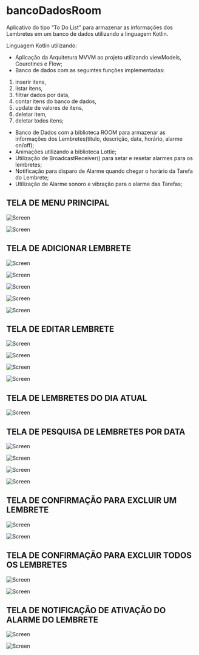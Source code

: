 # bancoDadosRoom
Aplicativo do tipo “To Do List” para armazenar as informações dos Lembretes em um banco de dados utilizando a linguagem Kotlin.

Linguagem Kotlin utilizando:
- Aplicação da Arquitetura MVVM ao projeto utilizando viewModels, Courotines e Flow;
- Banco de dados com as seguintes funções implementadas: 
 1. inserir itens, 
 2. listar itens, 
 3. filtrar dados por data, 
 4. contar itens do banco de dados, 
 5. update de valores de itens, 
 6. deletar item,
 7. deletar todos itens;
- Banco de Dados com a biblioteca ROOM para armazenar as informações dos Lembretes(titulo, descrição, data, horário, alarme on/off);
- Animações utilizando a biblioteca Lottie;
- Utilização de BroadcastReceiver() para setar e resetar alarmes para os lembretes;
- Notificação para disparo de Alarme quando chegar o horário da Tarefa do Lembrete;
- Utilização de Alarme sonoro e vibração para o alarme das Tarefas;

## TELA DE MENU PRINCIPAL

![Screen](screen/imagem01.png)

![Screen](screen/imagem02.png)

## TELA DE ADICIONAR LEMBRETE

![Screen](screen/imagem03.png)

![Screen](screen/imagem04.png)

![Screen](screen/imagem05.png)

![Screen](screen/imagem06.png)

![Screen](screen/imagem07.png)

## TELA DE EDITAR LEMBRETE

![Screen](screen/imagem08.png)

![Screen](screen/imagem09.png)

![Screen](screen/imagem10.png)

![Screen](screen/imagem11.png)

## TELA DE LEMBRETES DO DIA ATUAL

![Screen](screen/imagem12.png)

## TELA DE PESQUISA DE LEMBRETES POR DATA

![Screen](screen/imagem13.png)

![Screen](screen/imagem14.png)

![Screen](screen/imagem15.png)

![Screen](screen/imagem16.png)

## TELA DE CONFIRMAÇÃO PARA EXCLUIR UM LEMBRETE

![Screen](screen/imagem17.png)

![Screen](screen/imagem18.png)

## TELA DE CONFIRMAÇÃO PARA EXCLUIR TODOS OS LEMBRETES

![Screen](screen/imagem19.png)

![Screen](screen/imagem20.png)

## TELA DE NOTIFICAÇÃO DE ATIVAÇÃO DO ALARME DO LEMBRETE

![Screen](screen/imagem21.png)

![Screen](screen/imagem22.png)
